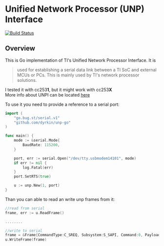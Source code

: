 # Unified Network Processor (UNP) Interface

[![Build Status](https://cloud.drone.io/api/badges/dyrkin/unp-go/status.svg??branch=master)](https://cloud.drone.io/dyrkin/unp-go)

## Overview

This is Go implementation of TI's Unified Network Processor Interface.
It is
> used for establishing a serial data link between a TI SoC and external MCUs or PCs. This is mainly used by TI's network processor solutions.

I tested it with cc253**1**, but it might work with cc253**X**  
More info about UNPI can be located [here](http://processors.wiki.ti.com/index.php/Unified_Network_Processor_Interface)

To use it you need to provide a reference to a serial port:

```go
import (
	"go.bug.st/serial.v1"
	"github.com/dyrkin/unp-go"
)

func main() {
	mode := &serial.Mode{
		BaudRate: 115200,
	}

	port, err := serial.Open("/dev/tty.usbmodem14101", mode)
	if err != nil {
		log.Fatal(err)
	}
	port.SetRTS(true)

	u := unp.New(1, port)
}
```

Than you can able to read an write unp frames from it:

```go
//read from serial
frame, err := u.ReadFrame()

........

//write to serial		
frame = &Frame{CommandType:C_SREQ, Subsystem:S_SAPI, Command:0, Payload:[]byte{0x00, 0x01, 0x02}}
u.WriteFrame(frame)
```